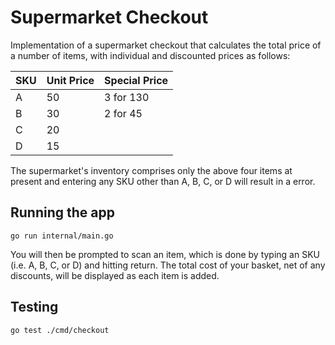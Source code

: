 # Supermarket Checkout

Implementation of a supermarket checkout that calculates the total price of a number of items, with individual and discounted prices as follows:

| SKU | Unit Price | Special Price |
|-----|------------|---------------|
| A   | 50         | 3 for 130     |
| B   | 30         | 2 for 45      |
| C   | 20         |               |
| D   | 15         |               |

The supermarket's inventory comprises only the above four items at present and entering any SKU other than A, B, C, or D will result in a error.

## Running the app

`go run internal/main.go`

You will then be prompted to scan an item, which is done by typing an SKU (i.e. A, B, C, or D) and hitting return.  The total cost of your basket, net of any discounts,  will be displayed as each item is added.

## Testing

`go test ./cmd/checkout`